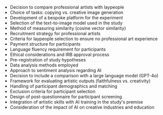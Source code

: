 - Decision to compare professional artists with laypeople
- Choice of tasks: copying vs. creative image generation
- Development of a bespoke platform for the experiment
- Selection of the text-to-image model used in the study
- Method of measuring similarity (cosine vector similarity)
- Recruitment strategy for professional artists
- Criteria for laypeople selection to ensure no professional art experience
- Payment structure for participants
- Language fluency requirement for participants
- Ethical considerations and IRB approval process
- Pre-registration of study hypotheses
- Data analysis methods employed
- Approach to sentiment analysis regarding AI
- Decision to include a comparison with a large language model (GPT-4o)
- Framework for evaluating artistic outputs (faithfulness vs. creativity)
- Handling of participant demographics and matching
- Exclusion criteria for participant selection
- Design of post-questionnaire for participant screening
- Integration of artistic skills with AI training in the study's premise
- Consideration of the impact of AI on creative industries and education